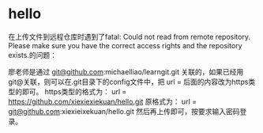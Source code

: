 # hello
在上传文件到远程仓库时遇到了fatal: Could not read from remote repository. Please make sure you have the correct access rights and the repository exists.的问题：

廖老师是通过 git@github.com:michaelliao/learngit.git 关联的，如果已经用git@关联，则可以在.git目录下的config文件中，把 url = 后面的内容改为https类型的即可。
https类型的格式为：  url = https://github.com/xiexiexiekuan/hello.git
原格式为：           url = git@github.com:xiexieixekuan/hello.git
然后再上传即可，按要求输入密码登录。
